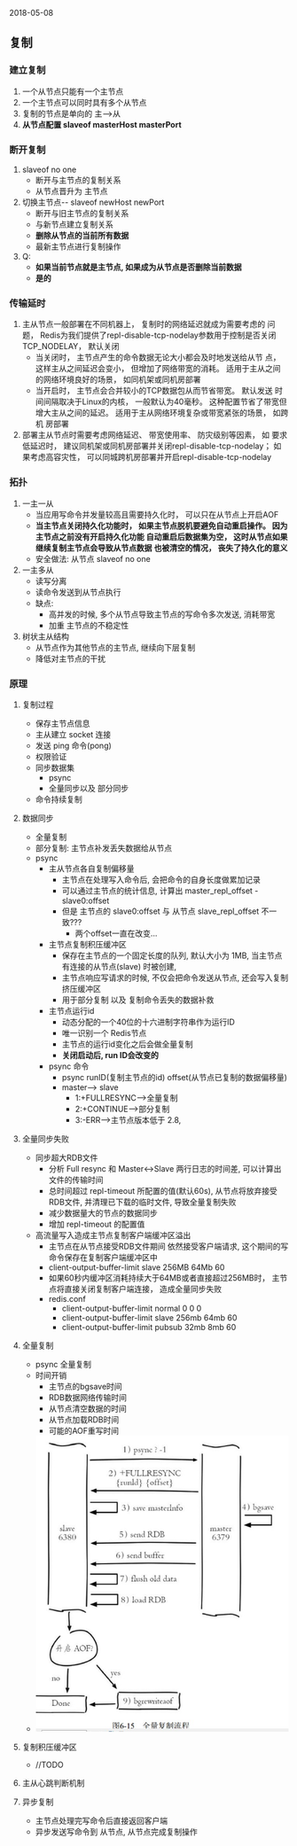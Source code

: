 2018-05-08

## 复制

### 建立复制
1. 一个从节点只能有一个主节点
2. 一个主节点可以同时具有多个从节点
3. 复制的节点是单向的 主-->从
4. **从节点配置 slaveof masterHost masterPort**


### 断开复制
1. slaveof no one
    - 断开与主节点的复制关系
    - 从节点晋升为 主节点
2. 切换主节点-- slaveof newHost newPort
    - 断开与旧主节点的复制关系
    - 与新节点建立复制关系
    - **删除从节点的当前所有数据**
    - 最新主节点进行复制操作
3. Q:
    - **如果当前节点就是主节点, 如果成为从节点是否删除当前数据**
    - **是的**

### 传输延时
1. 主从节点一般部署在不同机器上， 复制时的网络延迟就成为需要考虑的
   问题， Redis为我们提供了repl-disable-tcp-nodelay参数用于控制是否关闭
   TCP_NODELAY， 默认关闭
   - 当关闭时， 主节点产生的命令数据无论大小都会及时地发送给从节
     点， 这样主从之间延迟会变小， 但增加了网络带宽的消耗。 适用于主从之间
     的网络环境良好的场景， 如同机架或同机房部署
   - 当开启时， 主节点会合并较小的TCP数据包从而节省带宽。 默认发送
     时间间隔取决于Linux的内核， 一般默认为40毫秒。 这种配置节省了带宽但
     增大主从之间的延迟。 适用于主从网络环境复杂或带宽紧张的场景， 如跨机
     房部署
2. 部署主从节点时需要考虑网络延迟、 带宽使用率、 防灾级别等因素， 如
   要求低延迟时， 建议同机架或同机房部署并关闭repl-disable-tcp-nodelay； 如
   果考虑高容灾性， 可以同城跨机房部署并开启repl-disable-tcp-nodelay
   
### 拓扑
1. 一主一从
    - 当应用写命令并发量较高且需要持久化时， 可以只在从节点上开启AOF
    - **当主节点关闭持久化功能时，
      如果主节点脱机要避免自动重启操作。 因为主节点之前没有开启持久化功能
      自动重启后数据集为空， 这时从节点如果继续复制主节点会导致从节点数据
      也被清空的情况， 丧失了持久化的意义**
    - 安全做法: 从节点 slaveof no one
2. 一主多从
    - 读写分离
    - 读命令发送到从节点执行
    - 缺点:
        - 高并发的时候, 多个从节点导致主节点的写命令多次发送, 消耗带宽
        - 加重 主节点的不稳定性
3. 树状主从结构
    - 从节点作为其他节点的主节点, 继续向下层复制
    - 降低对主节点的干扰
    
    
### 原理
1. 复制过程
    - 保存主节点信息
    - 主从建立 socket 连接
    - 发送 ping  命令(pong) 
    - 权限验证
    - 同步数据集
        - psync
        - 全量同步以及 部分同步
    - 命令持续复制
2. 数据同步
    - 全量复制
    - 部分复制: 主节点补发丢失数据给从节点
    - psync
        - 主从节点各自复制偏移量
            - 主节点在处理写入命令后, 会把命令的自身长度做累加记录
            - 可以通过主节点的统计信息, 计算出 master_repl_offset - slave0:offset
            - 但是 主节点的   slave0:offset 与 从节点 slave_repl_offset 不一致???
                - 两个offset一直在改变...
        - 主节点复制积压缓冲区
            - 保存在主节点的一个固定长度的队列, 默认大小为 1MB, 当主节点有连接的从节点(slave) 时被创建, 
            - 主节点响应写请求的时候, 不仅会把命令发送从节点, 还会写入复制挤压缓冲区
            - 用于部分复制 以及 复制命令丢失的数据补救
        - 主节点运行id
            - 动态分配的一个40位的十六进制字符串作为运行ID
            - 唯一识别一个 Redis节点
            - 主节点的运行id变化之后会做全量复制
            - **关闭启动后, run ID会改变的**
        - psync 命令
            - psync runID(复制主节点的id) offset(从节点已复制的数据偏移量)
            - master--> slave
                - 1:+FULLRESYNC-->全量复制
                - 2:+CONTINUE-->部分复制
                - 3:-ERR-->主节点版本低于 2.8, 
                
3. 全量同步失败
    - 同步超大RDB文件
        - 分析 Full resync 和 Master<->Slave 两行日志的时间差, 可以计算出文件的传输时间
        - 总时间超过 repl-timeout 所配置的值(默认60s), 从节点将放弃接受RDB文件, 并清理已下载的临时文件, 导致全量复制失败
        - 减少数据量大的节点的数据同步
        - 增加 repl-timeout 的配置值
    - 高流量写入造成主节点复制客户端缓冲区溢出
        - 主节点在从节点接受RDB文件期间 依然接受客户端请求, 这个期间的写命令保存在复制客户端缓冲区中
        - client-output-buffer-limit slave 256MB 64Mb 60
        - 如果60秒内缓冲区消耗持续大于64MB或者直接超过256MB时， 主节点将直接关闭复制客户端连接， 造成全量同步失败
        - redis.conf
            - client-output-buffer-limit normal 0 0 0
            - client-output-buffer-limit slave 256mb 64mb 60
            - client-output-buffer-limit pubsub 32mb 8mb 60
    
3. 全量复制
    - psync 全量复制
    - 时间开销
        - 主节点的bgsave时间
        - RDB数据网络传输时间
        - 从节点清空数据的时间
        - 从节点加载RDB时间
        - 可能的AOF重写时间
    - ![](1.jpg)
    

4. 复制积压缓冲区
    - //TODO
    
4. 主从心跳判断机制
    
    
5. 异步复制
    - 主节点处理完写命令后直接返回客户端
    - 异步发送写命令到 从节点, 从节点完成复制操作
    
    
    
